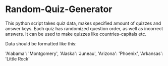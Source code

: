 # Random-Quiz-Generator
This python script takes quiz data, makes specified amount of quizzes and answer keys.
Each quiz has randomized question order, as well as incorrect answers.
It can be used to make quizzes like countries-capitals etc.

Data should be formatted like this:

'Alabama': 'Montgomery', 'Alaska': 'Juneau', 
'Arizona': 'Phoenix', 'Arkansas': 'Little Rock'
